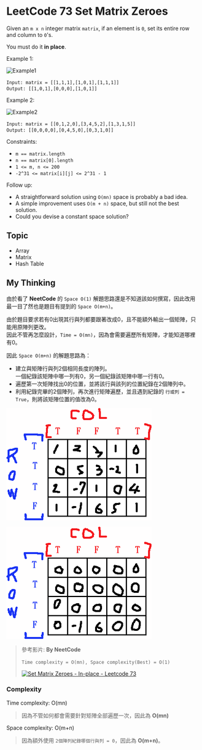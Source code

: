 # LeetCode 73 Set Matrix Zeroes
Given an `m x n` integer matrix `matrix`, if an element is `0`, set its entire row and column to `0`'s.

You must do it **in place**.

Example 1:

![Example1](https://assets.leetcode.com/uploads/2020/08/17/mat1.jpg)

```
Input: matrix = [[1,1,1],[1,0,1],[1,1,1]]
Output: [[1,0,1],[0,0,0],[1,0,1]]
```

Example 2:

![Example2](https://assets.leetcode.com/uploads/2020/08/17/mat2.jpg)

```
Input: matrix = [[0,1,2,0],[3,4,5,2],[1,3,1,5]]
Output: [[0,0,0,0],[0,4,5,0],[0,3,1,0]]
```

Constraints:

- `m == matrix.length`
- `n == matrix[0].length`
- `1 <= m, n <= 200`
- `-2^31 <= matrix[i][j] <= 2^31 - 1`

Follow up:

- A straightforward solution using `O(mn)` space is probably a bad idea.
- A simple improvement uses `O(m + n)` space, but still not the best solution.
- Could you devise a constant space solution?

## Topic
- Array
- Matrix
- Hash Table

## My Thinking
由於看了 **NeetCode** 的 `Space O(1)` 解題思路還是不知道該如何撰寫，因此改用最一目了然也是題目有提到的 `Space O(m+n)`。

由於題目要求若有0出現其行與列都要跟著改成0，且不能額外輸出一個矩陣，只能用原陣列更改。<br>因此不管再怎麼設計，`Time = O(mn)`，因為會需要遍歷所有矩陣，才能知道哪裡有0。

因此 `Space O(m+n)` 的解題思路為：
- 建立與矩陣行與列2個相同長度的陣列。<br>一個紀錄該矩陣中哪一列有0，另一個紀錄該矩陣中哪一行有0。
- 遍歷第一次矩陣找出0的位置，並將該行與該列的位置紀錄在2個陣列中。
- 利用紀錄完畢的2個陣列，再次進行矩陣遍歷，並且遇到紀錄的 `行或列 = True`，則將該矩陣位置的值改為0。

![Space O(m+n)1](https://github.com/ahoucbvtw/LeetCodePractice/blob/main/LeetCode%20Questions/Medium/73_Set%20Matrix%20Zeroes/pic/1.PNG?raw=true)

![Space O(m+n)2](https://github.com/ahoucbvtw/LeetCodePractice/blob/main/LeetCode%20Questions/Medium/73_Set%20Matrix%20Zeroes/pic/2.png?raw=true)

> 參考影片: **By NeetCode**
>
> `Time complexity = O(mn), Space complexity(Best) = O(1)`
> 
> [![Set Matrix Zeroes - In-place - Leetcode 73](https://img.youtube.com/vi/T41rL0L3Pnw/hqdefault.jpg)](https://www.youtube.com/watch?v=T41rL0L3Pnw)


### Complexity
Time complexity: O(mn)
> 因為不管如何都會需要針對矩陣全部遍歷一次，因此為 **O(mn)**

Space complexity: O(m+n)
> 因為額外使用 `2個陣列紀錄哪個行與列 = 0`，因此為 **O(m+n)**。